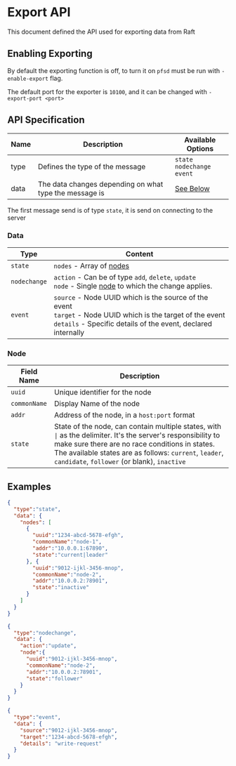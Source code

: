 Export API
==========

This document defined the API used for exporting data from Raft

## Enabling Exporting ##
By default the exporting function is off, to turn it on `pfsd` must be run with
`-enable-export` flag.

The default port for the exporter is `10100`, and it can be changed with
`-export-port <port>`

## API Specification ##
| Name | Description | Available Options |
| ---- | ----------- | --------------- |
| type | Defines the type of the message | `state`<br> `nodechange`<br>`event`
| data | The data changes depending on what type the message is | [See Below](#Data)

The first message send is of type `state`, it is send on connecting to the server

### Data ###
| Type | Content |
| ---- | ------- |
| `state` | `nodes` - Array of [nodes](#Node) |
| `nodechange` | `action` - Can be of type `add`, `delete`, `update`<br>`node` - Single [node](#Node) to which the change applies. |
| `event` | `source` - Node UUID which is the source of the event<br>`target` - Node UUID which is the target of the event<br>`details` - Specific details of the event, declared internally

### Node ###
| Field Name | Description |
| ---------- | ----------- |
| `uuid` | Unique identifier for the node |
| `commonName` | Display Name of the node |
| `addr` | Address of the node, in a `host:port` format
| `state` | State of the node, can contain multiple states, with <code>&#124;</code> as the delimiter. It's the server's responsibility to make sure there are no race conditions in states. The available states are as follows: `current`, `leader`, `candidate`, `follower` (or blank), `inactive`

## Examples ##
```json
{
  "type":"state",
  "data": {
    "nodes": [
      {
        "uuid":"1234-abcd-5678-efgh",
        "commonName":"node-1",
        "addr":"10.0.0.1:67890",
        "state":"current|leader"
      }, {
        "uuid":"9012-ijkl-3456-mnop",
        "commonName":"node-2",
        "addr":"10.0.0.2:78901",
        "state":"inactive"
      }
    ]
  }
}
```

```json
{
  "type":"nodechange",
  "data": {
    "action":"update",
    "node":{
      "uuid":"9012-ijkl-3456-mnop",
      "commonName":"node-2",
      "addr":"10.0.0.2:78901",
      "state":"follower"
    }
  }
}
```

```json
{
  "type":"event",
  "data": {
    "source":"9012-ijkl-3456-mnop",
    "target":"1234-abcd-5678-efgh",
    "details": "write-request"
  }
}
```
